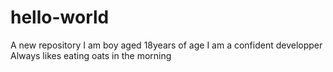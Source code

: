 # hello-world
A new repository
I am boy aged 18years of age
I am a confident developper
Always likes eating oats in the morning

